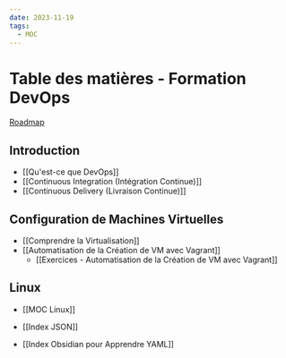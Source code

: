 ```yaml
---
date: 2023-11-19
tags:
  - MOC
---
```



# Table des matières - Formation DevOps
[Roadmap](https://roadmap.sh/devops)

## Introduction

- [[Qu'est-ce que DevOps]]
- [[Continuous Integration (Intégration Continue)]]
- [[Continuous Delivery (Livraison Continue)]]
## Configuration de Machines Virtuelles

- [[Comprendre la Virtualisation]]
- [[Automatisation de la Création de VM avec Vagrant]]
	- [[Exercices - Automatisation de la Création de VM avec Vagrant]]
## Linux
- [[MOC Linux]]

- [[Index JSON]]
- [[Index Obsidian pour Apprendre YAML]]